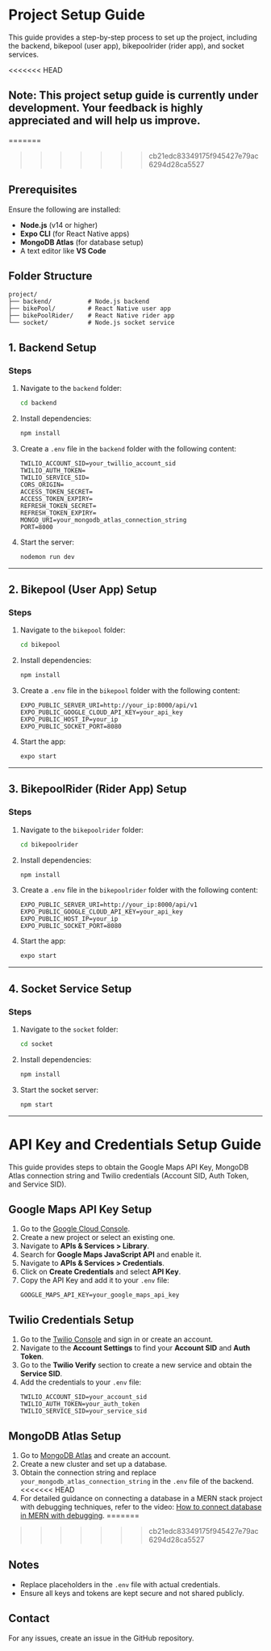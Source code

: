 
# Project Setup Guide

This guide provides a step-by-step process to set up the project, including the backend, bikepool (user app), bikepoolrider (rider app), and socket services.

<<<<<<< HEAD
## Note: This project setup guide is currently under development. Your feedback is highly appreciated and will help us improve.
=======

>>>>>>> cb21edc83349175f945427e79ac6294d28ca5527

## Prerequisites

Ensure the following are installed:
- **Node.js** (v14 or higher)
- **Expo CLI** (for React Native apps)
- **MongoDB Atlas** (for database setup)
- A text editor like **VS Code**



## Folder Structure

```
project/
├── backend/          # Node.js backend
├── bikePool/         # React Native user app
├── bikePoolRider/    # React Native rider app
└── socket/           # Node.js socket service
```



## 1. Backend Setup

### Steps
1. Navigate to the `backend` folder:
   ```bash
   cd backend
   ```
2. Install dependencies:
   ```bash
   npm install
   ```
3. Create a `.env` file in the `backend` folder with the following content:
   ```env
   TWILIO_ACCOUNT_SID=your_twillio_account_sid
   TWILIO_AUTH_TOKEN=
   TWILIO_SERVICE_SID=
   CORS_ORIGIN=
   ACCESS_TOKEN_SECRET=
   ACCESS_TOKEN_EXPIRY=
   REFRESH_TOKEN_SECRET=
   REFRESH_TOKEN_EXPIRY=
   MONGO_URI=your_mongodb_atlas_connection_string
   PORT=8000
   ```

4. Start the server:
   ```bash
   nodemon run dev
   ```

---

## 2. Bikepool (User App) Setup

### Steps
1. Navigate to the `bikepool` folder:
   ```bash
   cd bikepool
   ```
2. Install dependencies:
   ```bash
   npm install
   ```
3. Create a `.env` file in the `bikepool` folder with the following content:
   ```env
   EXPO_PUBLIC_SERVER_URI=http://your_ip:8000/api/v1
   EXPO_PUBLIC_GOOGLE_CLOUD_API_KEY=your_api_key
   EXPO_PUBLIC_HOST_IP=your_ip
   EXPO_PUBLIC_SOCKET_PORT=8080
   ```

4. Start the app:
   ```bash
   expo start
   ```

---

## 3. BikepoolRider (Rider App) Setup

### Steps
1. Navigate to the `bikepoolrider` folder:
   ```bash
   cd bikepoolrider
   ```
2. Install dependencies:
   ```bash
   npm install
   ```
3. Create a `.env` file in the `bikepoolrider` folder with the following content:
   ```env
   EXPO_PUBLIC_SERVER_URI=http://your_ip:8000/api/v1
   EXPO_PUBLIC_GOOGLE_CLOUD_API_KEY=your_api_key
   EXPO_PUBLIC_HOST_IP=your_ip
   EXPO_PUBLIC_SOCKET_PORT=8080
   ```

4. Start the app:
   ```bash
   expo start
   ```

---

## 4. Socket Service Setup

### Steps
1. Navigate to the `socket` folder:
   ```bash
   cd socket
   ```
2. Install dependencies:
   ```bash
   npm install
   ```

3. Start the socket server:
   ```bash
   npm start
   ```

---


# API Key and Credentials Setup Guide

This guide provides steps to obtain the Google Maps API Key, MongoDB Atlas connection string and Twilio credentials (Account SID, Auth Token, and Service SID).



## Google Maps API Key Setup

1. Go to the [Google Cloud Console](https://console.cloud.google.com/).
2. Create a new project or select an existing one.
3. Navigate to **APIs & Services > Library**.
4. Search for **Google Maps JavaScript API** and enable it.
5. Navigate to **APIs & Services > Credentials**.
6. Click on **Create Credentials** and select **API Key**.
7. Copy the API Key and add it to your `.env` file:
   ```env
   GOOGLE_MAPS_API_KEY=your_google_maps_api_key
   ```



## Twilio Credentials Setup

1. Go to the [Twilio Console](https://www.twilio.com/console) and sign in or create an account.
2. Navigate to the **Account Settings** to find your **Account SID** and **Auth Token**.
3. Go to the **Twilio Verify** section to create a new service and obtain the **Service SID**.
4. Add the credentials to your `.env` file:
   ```env
   TWILIO_ACCOUNT_SID=your_account_sid
   TWILIO_AUTH_TOKEN=your_auth_token
   TWILIO_SERVICE_SID=your_service_sid
   ```



## MongoDB Atlas Setup

1. Go to [MongoDB Atlas](https://www.mongodb.com/cloud/atlas) and create an account.
2. Create a new cluster and set up a database.
3. Obtain the connection string and replace `your_mongodb_atlas_connection_string` in the `.env` file of the backend.
<<<<<<< HEAD
4. For detailed guidance on connecting a database in a MERN stack project with debugging techniques, refer to the video: [How to connect database in MERN with debugging](https://youtu.be/w4z8Py-UoNk?si=lzlaCBKauBXnoB8m).
=======

>>>>>>> cb21edc83349175f945427e79ac6294d28ca5527



## Notes

- Replace placeholders in the `.env` file with actual credentials.
- Ensure all keys and tokens are kept secure and not shared publicly.



## Contact

For any issues, create an issue in the GitHub repository.
